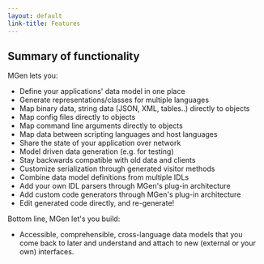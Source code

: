 ```yaml
---
layout: default
link-title: Features
---
```


## Summary of functionality

MGen lets you:

 * Define your applications' data model in one place
 * Generate representations/classes for multiple languages
 * Map binary data, string data (JSON, XML, tables..) directly to objects
 * Map config files directly to objects
 * Map command line arguments directly to objects
 * Map data between scripting languages and host languages
 * Share the state of your application over network
 * Model driven data generation (e.g. for testing)
 * Stay backwards compatible with old data and clients
 * Customize serialization through generated visitor methods
 * Combine data model definitions from multiple IDLs
 * Add your own IDL parsers through MGen's plug-in architecture
 * Add custom code generators through MGen's plug-in architecture
 * Edit generated code directly, and re-generate!

Bottom line, MGen let's you build:

 * Accessible, comprehensible, cross-language data models that you come back to later and understand and attach to new (external or your own) interfaces.

